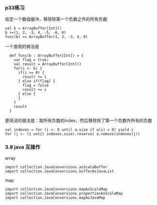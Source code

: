 ###  p33练习

给定一个数组缓冲，移除除第一个负数之外的所有负数

	val b = ArrayBuffer[Int]()
	b +=(1, 2, -3, 4, -5, -6, 0)
	func(b) == ArrayBuffer(1, 2, -3, 4, 0)

一个直观的做法是

	  def func(b : ArrayBuffer[Int]) = {
	    var flag = true;
	    val result = ArrayBuffer[Int]()
	    for(i <- b) {
	      if(i >= 0) {
	        result += i
	      } else if(flag) {
	        flag = false
	        result += i
	      } else {
	      }
	    }
	    result
	  }

更简洁的做法是：取所有负数的index，然后移除除了第一个负数外所有的负数

	val indexes = for (i <- 0 until a.size if a(i) < 0) yield i
	for (j <- (1 until indexes.size).reverse) a.remove(indexes(j))

### 3.8 java 互操作

array

	import collection.JavaConversions.asScalaBuffer
	import collection.JavaConversions.bufferAsJavaList

map

	import collection.JavaConversions.mapAsScalaMap
	import collection.JavaConversions.propertiesAsScalaMap
	import collection.JavaConversions.mapAsJavaMap
